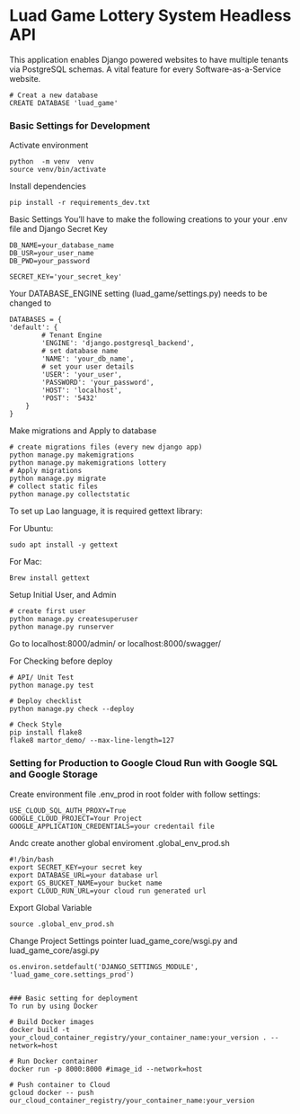 # Luad Game Lottery System Headless API

This application enables Django powered websites to have multiple tenants via PostgreSQL schemas. A vital feature for every Software-as-a-Service website.
        
    # Creat a new database
    CREATE DATABASE 'luad_game'


### Basic Settings for Development
Activate environment

    python  -m venv  venv
    source venv/bin/activate

Install dependencies

    pip install -r requirements_dev.txt


Basic Settings
You’ll have to make the following creations to your your .env file
and Django Secret Key


    DB_NAME=your_database_name
    DB_USR=your_user_name
    DB_PWD=your_password

    SECRET_KEY='your_secret_key'

Your DATABASE_ENGINE setting (luad_game/settings.py) needs to be changed to

    DATABASES = {
    'default': {
            # Tenant Engine
            'ENGINE': 'django.postgresql_backend',
            # set database name
            'NAME': 'your_db_name',
            # set your user details
            'USER': 'your_user',
            'PASSWORD': 'your_password',
            'HOST': 'localhost',
            'POST': '5432'
        }
    }

Make migrations and Apply to database

    # create migrations files (every new django app)
    python manage.py makemigrations
    python manage.py makemigrations lottery
    # Apply migrations
    python manage.py migrate
    # collect static files
    python manage.py collectstatic 

To set up Lao language, it is required gettext library:

For Ubuntu:

    sudo apt install -y gettext

For Mac:

    Brew install gettext


Setup Initial User, and Admin
        
    # create first user
    python manage.py createsuperuser
    python manage.py runserver

Go to
    localhost:8000/admin/ or localhost:8000/swagger/

For Checking before deploy
    
    # API/ Unit Test
    python manage.py test
        
    # Deploy checklist
    python manage.py check --deploy

    # Check Style
    pip install flake8
    flake8 martor_demo/ --max-line-length=127


### Setting for Production to Google Cloud Run with Google SQL and Google Storage
Create environment file .env_prod in root folder with follow settings:

    USE_CLOUD_SQL_AUTH_PROXY=True
    GOOGLE_CLOUD_PROJECT=Your Project
    GOOGLE_APPLICATION_CREDENTIALS=your credentail file

Andc create another global enviroment .global_env_prod.sh

    #!/bin/bash
    export SECRET_KEY=your secret key
    export DATABASE_URL=your database url 
    export GS_BUCKET_NAME=your bucket name
    export CLOUD_RUN_URL=your cloud run generated url


Export Global Variable

    source .global_env_prod.sh

Change Project Settings pointer luad_game_core/wsgi.py and luad_game_core/asgi.py

    os.environ.setdefault('DJANGO_SETTINGS_MODULE', 'luad_game_core.settings_prod')


    ### Basic setting for deployment
    To run by using Docker 
    
    # Build Docker images
    docker build -t your_cloud_container_registry/your_container_name:your_version . --network=host

    # Run Docker container
    docker run -p 8000:8000 #image_id --network=host

    # Push container to Cloud
    gcloud docker -- push our_cloud_container_registry/your_container_name:your_version
